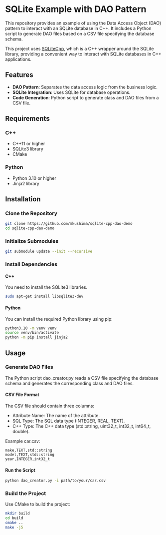 # SQLite Example with DAO Pattern

This repository provides an example of using the Data Access Object (DAO) pattern to interact with an SQLite database in C++. It includes a Python script to generate DAO files based on a CSV file specifying the database schema.

This project uses [SQLiteCpp](https://github.com/SRombauts/SQLiteCpp), which is a C++ wrapper around the SQLite library, providing a convenient way to interact with SQLite databases in C++ applications.

## Features

- **DAO Pattern**: Separates the data access logic from the business logic.
- **SQLite Integration**: Uses SQLite for database operations.
- **Code Generation**: Python script to generate class and DAO files from a CSV file.

## Requirements

### C++

- C++11 or higher
- SQLite3 library
- CMake

### Python

- Python 3.10 or higher
- Jinja2 library

## Installation

### Clone the Repository

```sh
git clone https://github.com/mkushima/sqlite-cpp-dao-demo
cd sqlite-cpp-dao-demo
```

### Initialize Submodules

```sh
git submodule update --init --recursive
```

### Install Dependencies

#### C++
You need to install the SQLite3 libraries.

```sh
sudo apt-get install libsqlite3-dev
```

#### Python
You can install the required Python library using pip:

```sh
python3.10 -m venv venv
source venv/bin/activate
python -m pip install jinja2
```

## Usage

### Generate DAO Files
The Python script dao_creator.py reads a CSV file specifying the database schema and generates the corresponding class and DAO files.

#### CSV File Format
The CSV file should contain three columns:

- Attribute Name: The name of the attribute.
- SQL Type: The SQL data type (INTEGER, REAL, TEXT).
- C++ Type: The C++ data type (std::string, uint32_t, int32_t, int64_t, double).

Example car.csv:
```
make,TEXT,std::string
model,TEXT,std::string
year,INTEGER,int32_t
```

#### Run the Script
```sh
python dao_creator.py -i path/to/your/car.csv
```

### Build the Project
Use CMake to build the project:

```sh
mkdir build
cd build
cmake ..
make -j5
```
